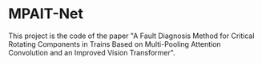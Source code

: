 # MPAIT-Net
This project is the code of the paper "A Fault Diagnosis Method for Critical Rotating Components in Trains Based on Multi-Pooling Attention Convolution and an Improved Vision Transformer". 
